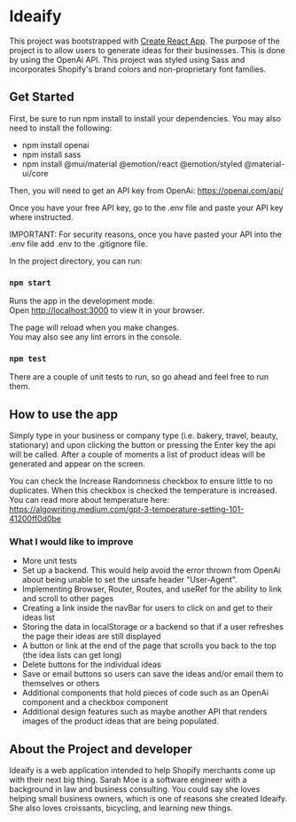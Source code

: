 # Ideaify

This project was bootstrapped with [Create React App](https://github.com/facebook/create-react-app).
The purpose of the project is to allow users to generate ideas for their businesses. This is done by using the OpenAi API. This project was styled using Sass and incorporates Shopify's brand colors and non-proprietary font families.

## Get Started

First, be sure to run npm install to install your dependencies. You may also need to install the following:

- npm install openai
- npm install sass
- npm install @mui/material @emotion/react @emotion/styled @material-ui/core

Then, you will need to get an API key from OpenAi: https://openai.com/api/

Once you have your free API key, go to the .env file and paste your API key where instructed.

IMPORTANT: For security reasons, once you have pasted your API into the .env file add .env to the .gitignore file.

In the project directory, you can run:

### `npm start`

Runs the app in the development mode.\
Open [http://localhost:3000](http://localhost:3000) to view it in your browser.

The page will reload when you make changes.\
You may also see any lint errors in the console.

### `npm test`

There are a couple of unit tests to run, so go ahead and feel free to run them.

## How to use the app

Simply type in your business or company type (i.e. bakery, travel, beauty, stationary) and upon clicking the button or pressing the Enter key the api will be called. After a couple of moments a list of product ideas will be generated and appear on the screen.

You can check the Increase Randomness checkbox to ensure little to no duplicates. When this checkbox is checked the temperature is increased. You can read more about temperature here: https://algowriting.medium.com/gpt-3-temperature-setting-101-41200ff0d0be

### What I would like to improve

- More unit tests
- Set up a backend. This would help avoid the error thrown from OpenAi about being unable to set the unsafe header "User-Agent".
- Implementing Browser, Router, Routes, and useRef for the ability to link and scroll to other pages
- Creating a link inside the navBar for users to click on and get to their ideas list
- Storing the data in localStorage or a backend so that if a user refreshes the page their ideas are still displayed
- A button or link at the end of the page that scrolls you back to the top (the idea lists can get long)
- Delete buttons for the individual ideas
- Save or email buttons so users can save the ideas and/or email them to themselves or others
- Additional components that hold pieces of code such as an OpenAi component and a checkbox component
- Additional design features such as maybe another API that renders images of the product ideas that are being populated.

## About the Project and developer

Ideaify is a web application intended to help Shopify merchants come up with their next big thing. Sarah Moe is a software engineer with a background in law and business consulting. You could say she loves helping small business owners, which is one of reasons she created Ideaify. She also loves croissants, bicycling, and learning new things.
